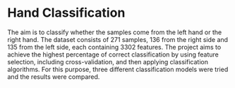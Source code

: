 # Hand Classification
The aim is to classify whether the samples come from the left hand or the right hand. The dataset consists of 271 samples, 136 from the right side and 135 from the left side, each containing 3302 features. The project aims to achieve the highest percentage of correct classification by using feature selection, including cross-validation, and then applying classification algorithms. For this purpose, three different classification models were tried and the results were compared.
